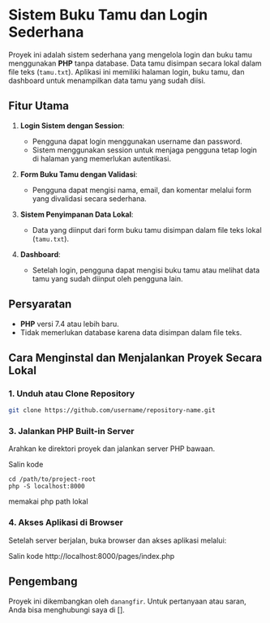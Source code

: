 # Sistem Buku Tamu dan Login Sederhana

Proyek ini adalah sistem sederhana yang mengelola login dan buku tamu menggunakan **PHP** tanpa database. Data tamu disimpan secara lokal dalam file teks (`tamu.txt`). Aplikasi ini memiliki halaman login, buku tamu, dan dashboard untuk menampilkan data tamu yang sudah diisi.

## Fitur Utama
1. **Login Sistem dengan Session**:
   - Pengguna dapat login menggunakan username dan password.
   - Sistem menggunakan session untuk menjaga pengguna tetap login di halaman yang memerlukan autentikasi.
   
2. **Form Buku Tamu dengan Validasi**:
   - Pengguna dapat mengisi nama, email, dan komentar melalui form yang divalidasi secara sederhana.
   
3. **Sistem Penyimpanan Data Lokal**:
   - Data yang diinput dari form buku tamu disimpan dalam file teks lokal (`tamu.txt`).

4. **Dashboard**:
   - Setelah login, pengguna dapat mengisi buku tamu atau melihat data tamu yang sudah diinput oleh pengguna lain.


## Persyaratan
- **PHP** versi 7.4 atau lebih baru.
- Tidak memerlukan database karena data disimpan dalam file teks.

## Cara Menginstal dan Menjalankan Proyek Secara Lokal

### 1. **Unduh atau Clone Repository**
```bash
git clone https://github.com/username/repository-name.git
```

### 3. Jalankan PHP Built-in Server
Arahkan ke direktori proyek dan jalankan server PHP bawaan.

Salin kode
```
cd /path/to/project-root
php -S localhost:8000
```
memakai php path lokal

### 4. Akses Aplikasi di Browser
Setelah server berjalan, buka browser dan akses aplikasi melalui:

Salin kode
http://localhost:8000/pages/index.php

## Pengembang

Proyek ini dikembangkan oleh ```danangfir```. Untuk pertanyaan atau saran, Anda bisa menghubungi saya di [].